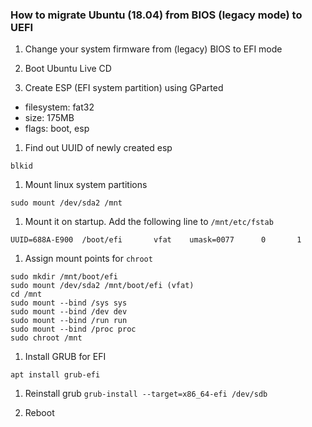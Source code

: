 ### How to migrate Ubuntu (18.04) from BIOS (legacy mode) to UEFI

1. Change your system firmware from (legacy) BIOS to EFI mode

1. Boot Ubuntu Live CD

1. Create ESP (EFI system partition) using GParted
  - filesystem: fat32
  - size: 175MB
  - flags: boot, esp

1. Find out UUID of newly created esp
```
blkid
```

1. Mount linux system partitions
```
sudo mount /dev/sda2 /mnt
```

1. Mount it on startup. Add the following line to ```/mnt/etc/fstab```
```
UUID=688A-E900  /boot/efi       vfat    umask=0077      0       1
```

1. Assign mount points for ```chroot```
```
sudo mkdir /mnt/boot/efi
sudo mount /dev/sda2 /mnt/boot/efi (vfat)
cd /mnt
sudo mount --bind /sys sys
sudo mount --bind /dev dev
sudo mount --bind /run run
sudo mount --bind /proc proc
sudo chroot /mnt
```

1. Install GRUB for EFI
```
apt install grub-efi
```

1. Reinstall grub
```grub-install --target=x86_64-efi /dev/sdb```

1. Reboot

